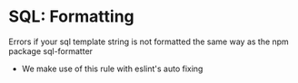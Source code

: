 # SQL: Formatting
Errors if your sql template string is not formatted the same way as the npm package sql-formatter
- We make use of this rule with eslint's auto fixing
